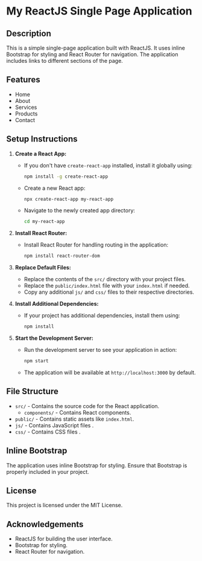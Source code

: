 # My ReactJS Single Page Application

## Description
This is a simple single-page application built with ReactJS. It uses inline Bootstrap for styling and React Router for navigation. The application includes links to different sections of the page.

## Features
- Home
- About
- Services
- Products
- Contact

## Setup Instructions

1. **Create a React App:**
   - If you don't have `create-react-app` installed, install it globally using:
     ```bash
     npm install -g create-react-app
     ```
   - Create a new React app:
     ```bash
     npx create-react-app my-react-app
     ```
   - Navigate to the newly created app directory:
     ```bash
     cd my-react-app
     ```

2. **Install React Router:**
   - Install React Router for handling routing in the application:
     ```bash
     npm install react-router-dom
     ```

3. **Replace Default Files:**
   - Replace the contents of the `src/` directory with your project files.
   - Replace the `public/index.html` file with your `index.html` if needed.
   - Copy any additional `js/` and `css/` files to their respective directories.

4. **Install Additional Dependencies:**
   - If your project has additional dependencies, install them using:
     ```bash
     npm install
     ```

5. **Start the Development Server:**
   - Run the development server to see your application in action:
     ```bash
     npm start
     ```
   - The application will be available at `http://localhost:3000` by default.

## File Structure
- `src/` - Contains the source code for the React application.
  - `components/` - Contains React components.
- `public/` - Contains static assets like `index.html`.
- `js/` - Contains JavaScript files . 
- `css/` - Contains CSS files .

## Inline Bootstrap
The application uses inline Bootstrap for styling. Ensure that Bootstrap is properly included in your project.

## License
This project is licensed under the MIT License.

## Acknowledgements
- ReactJS for building the user interface.
- Bootstrap for styling.
- React Router for navigation.
